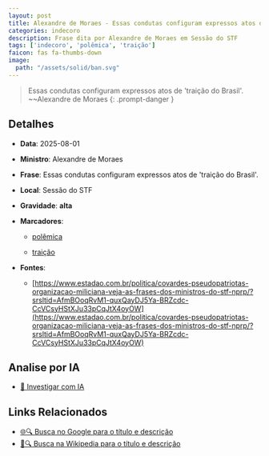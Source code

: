 ```yaml
---
layout: post
title: Alexandre de Moraes - Essas condutas configuram expressos atos de 'traição do Brasil'....
categories: indecoro
description: Frase dita por Alexandre de Moraes em Sessão do STF
tags: ['indecoro', 'polêmica', 'traição']
faicon: fas fa-thumbs-down
image:
  path: "/assets/solid/ban.svg"
---
```


> Essas condutas configuram expressos atos de 'traição do Brasil'. ~~Alexandre de Moraes
{: .prompt-danger }

## Detalhes
- **Data**: 2025-08-01
- **Ministro**: Alexandre de Moraes
- **Frase**: Essas condutas configuram expressos atos de 'traição do Brasil'.
- **Local**: Sessão do STF
- **Gravidade**: **alta** <i class="fas fa-ban"></i>

- **Marcadores**: 

   - [polêmica](/tags/polêmica/)

   - [traição](/tags/traição/)
- **Fontes**:
  - [https://www.estadao.com.br/politica/covardes-pseudopatriotas-organizacao-miliciana-veja-as-frases-dos-ministros-do-stf-nprp/?srsltid=AfmBOoqRvM1-quxQayDJ5Ya-BRZcdc-CcVCsyHStXJu33pCqJtX4oyOW](https://www.estadao.com.br/politica/covardes-pseudopatriotas-organizacao-miliciana-veja-as-frases-dos-ministros-do-stf-nprp/?srsltid=AfmBOoqRvM1-quxQayDJ5Ya-BRZcdc-CcVCsyHStXJu33pCqJtX4oyOW)

## Analise por IA
- [🤖 Investigar com IA](https://www.perplexity.ai/search?q=%22Alexandre%20de%20Moraes%22%2BEssas%20condutas%20configuram%20expressos%20atos%20de%20%27trai%C3%A7%C3%A3o%20do%20Brasil%27.%2BSess%C3%A3o%20do%20STF)

## Links Relacionados
- [🌐🔍 Busca no Google para o título e descrição](https://www.google.com/search?q=%22Alexandre%20de%20Moraes%22%2BEssas%20condutas%20configuram%20expressos%20atos%20de%20%27trai%C3%A7%C3%A3o%20do%20Brasil%27.%2BSess%C3%A3o%20do%20STF)
- [📖🔍 Busca na Wikipedia para o título e descrição](https://pt.wikipedia.org/w/index.php?search=%22Alexandre%20de%20Moraes%22%2BEssas%20condutas%20configuram%20expressos%20atos%20de%20%27trai%C3%A7%C3%A3o%20do%20Brasil%27.%2BSess%C3%A3o%20do%20STF)

